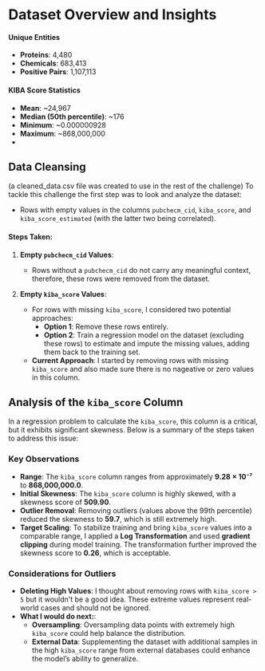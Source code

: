 # Dataset Overview and Insights

#### Unique Entities
- **Proteins**: 4,480  
- **Chemicals**: 683,413  
- **Positive Pairs**: 1,107,113  
#### KIBA Score Statistics
- **Mean**: ~24,967  
- **Median (50th percentile)**: ~176  
- **Minimum**: ~0.000000928  
- **Maximum**: ~868,000,000
- 

## Data Cleansing
(a cleaned_data.csv file was created to use in the rest of the challenge)
To tackle this challenge the first step was to look and analyze the dataset:
- Rows with empty values in the columns `pubchecm_cid`, `kiba_score`, and `kiba_score_estimated` (with the latter two being correlated).

#### Steps Taken:
1. **Empty `pubchecm_cid` Values**:
   - Rows without a `pubchecm_cid` do not carry any meaningful context, therefore, these rows were removed from the dataset.

2. **Empty `kiba_score` Values**:
   - For rows with missing `kiba_score`, I considered two potential approaches:
     - **Option 1**: Remove these rows entirely.
     - **Option 2**: Train a regression model on the dataset (excluding these rows) to estimate and impute the missing values, adding them back to the training set.
   - **Current Approach**: I started by removing rows with missing `kiba_score` and also made sure there is no nageative or zero values in this column.



## Analysis of the `kiba_score` Column
In a regression problem to calculate the `kiba_score`, this column is a critical, but it exhibits significant skewness. Below is a summary of the steps taken to address this issue:

### Key Observations
- **Range**: The `kiba_score` column ranges from approximately **9.28 × 10⁻⁷** to **868,000,000.0**.
- **Initial Skewness**: The `kiba_score` column is highly skewed, with a skewness score of **509.90**.
- **Outlier Removal**: Removing outliers (values above the 99th percentile) reduced the skewness to **59.7**, which is still extremely high.
- **Target Scaling**: To stabilize training and bring `kiba_score` values into a comparable range, I applied a **Log Transformation** and used **gradient clipping** during model training. The transformation further improved the skewness score to **0.26**, which is acceptable.

### Considerations for Outliers
- **Deleting High Values**: I thought about removing rows with `kiba_score > 5` but it wouldn't be a good idea. These extreme values represent real-world cases and should not be ignored.
- **What I would do next:**:
  - **Oversampling**: Oversampling data points with extremely high `kiba_score` could help balance the distribution.
  - **External Data**: Supplementing the dataset with additional samples in the high `kiba_score` range from external databases could enhance the model’s ability to generalize.

